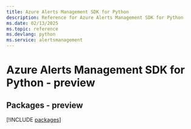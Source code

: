 ```yaml
---
title: Azure Alerts Management SDK for Python
description: Reference for Azure Alerts Management SDK for Python
ms.date: 02/13/2025
ms.topic: reference
ms.devlang: python
ms.service: alertsmanagement
---
```

# Azure Alerts Management SDK for Python - preview
## Packages - preview
[!INCLUDE [packages](alerts-management-index.md)]